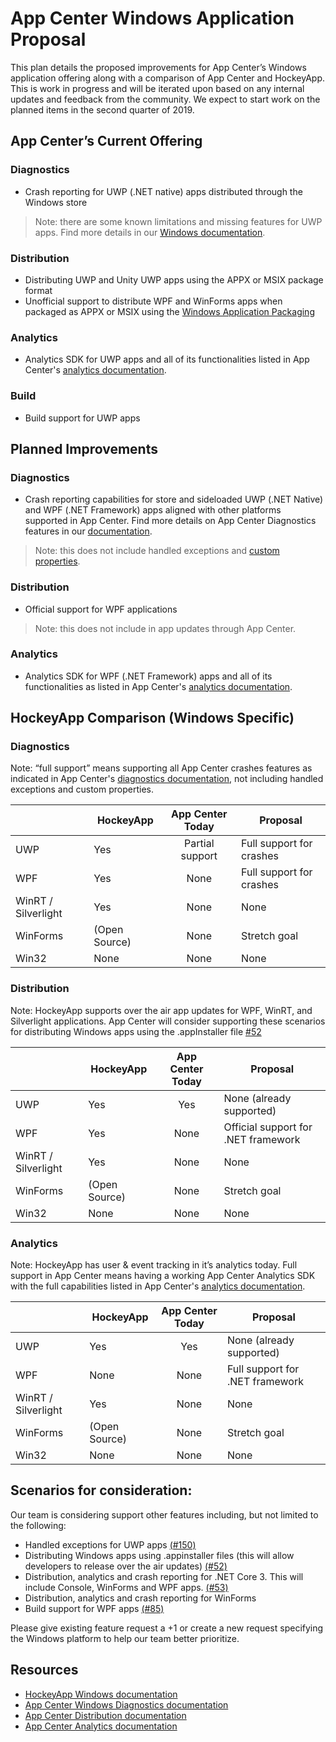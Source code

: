 # App Center Windows Application Proposal 

This plan details the proposed improvements for App Center’s Windows application offering along with a comparison of App Center and HockeyApp. This is work in progress and will be iterated upon based on any internal updates and feedback from the community. We expect to start work on the planned items in the second quarter of 2019. 


## App Center’s Current Offering 
### Diagnostics

- Crash reporting for UWP (.NET native) apps distributed through the Windows store 
> Note: there are some known limitations and missing features for UWP apps. Find more details in our [Windows documentation](https://docs.microsoft.com/en-us/appcenter/diagnostics/windows-support). 

### Distribution

- Distributing UWP and Unity UWP apps using the APPX or MSIX package format
- Unofficial support to distribute WPF and WinForms apps when packaged as APPX or MSIX using the [Windows Application Packaging](https://docs.microsoft.com/en-us/windows/uwp/porting/desktop-to-uwp-packaging-dot-net)

### Analytics 

- Analytics SDK for UWP apps and all of its functionalities listed in App Center's [analytics documentation](https://docs.microsoft.com/en-us/appcenter/analytics/).  

### Build
- Build support for UWP apps

## Planned Improvements 

### Diagnostics 

- Crash reporting capabilities for store and sideloaded UWP (.NET Native) and WPF (.NET Framework) apps aligned with other platforms supported in App Center. Find more details on App Center Diagnostics features in our [documentation](https://docs.microsoft.com/en-us/appcenter/diagnostics/features).  

> Note: this does not include handled exceptions and [custom properties](https://docs.microsoft.com/en-us/appcenter/diagnostics/features#key-value-pairs).  
 

### Distribution 

- Official support for WPF applications 
 
> Note: this does not include in app updates through App Center.  
### Analytics
- Analytics SDK for WPF (.NET Framework) apps and all of its functionalities as listed in App Center's [analytics documentation](https://docs.microsoft.com/en-us/appcenter/analytics/).  

## HockeyApp Comparison (Windows Specific) 
### Diagnostics 
Note: “full support” means supporting all App Center crashes features as indicated in App Center's [diagnostics documentation](https://docs.microsoft.com/en-us/appcenter/diagnostics/features), not including handled exceptions and custom properties. 


|    | HockeyApp | App Center Today | Proposal | 
| ---| --------- |:----------------:| ------- |
| UWP| Yes       | Partial support | Full support for crashes |
| WPF| Yes       | None | Full support for crashes |
| WinRT / Silverlight | Yes       | None | None |
| WinForms | (Open Source)    | None | Stretch goal |
| Win32 | None | None | None |


### Distribution  

Note: HockeyApp supports over the air app updates for WPF, WinRT, and Silverlight applications. App Center will consider supporting these scenarios for distributing Windows apps using the .appInstaller file [#52](https://github.com/Microsoft/appcenter/issues/52)

|    | HockeyApp | App Center Today | Proposal | 
| ---| --------- |:----------------:| ------- |
| UWP| Yes       | Yes | None (already supported) |
| WPF| Yes       | None | Official support for .NET framework |
| WinRT / Silverlight | Yes       | None | None |
| WinForms | (Open Source)    | None | Stretch goal |
| Win32 | None | None | None |

### Analytics 

Note: HockeyApp has user & event tracking in it’s analytics today. Full support in App Center means having a working App Center Analytics SDK with the full capabilities listed in App Center's [analytics documentation](https://docs.microsoft.com/en-us/appcenter/analytics/). 

|    | HockeyApp | App Center Today | Proposal | 
| ---| --------- |:----------------:| ------- |
| UWP| Yes       | Yes | None (already supported) |
| WPF| None       | None | Full support for .NET framework |
| WinRT / Silverlight | Yes     | None | None |
| WinForms | (Open Source)    | None | Stretch goal |
| Win32 | None | None | None |


## Scenarios for consideration: 

Our team is considering support other features including, but not limited to the following: 

- Handled exceptions for UWP apps [(#150)](https://github.com/Microsoft/appcenter/issues/150)
- Distributing Windows apps using .appinstaller files (this will allow developers to release over the air updates) [(#52)](https://github.com/Microsoft/appcenter/issues/52) 
- Distribution, analytics and crash reporting for .NET Core 3. This will include Console, WinForms and WPF apps. [(#53)](https://github.com/Microsoft/appcenter/issues/53)
- Distribution, analytics and crash reporting for WinForms 
- Build support for WPF apps [(#85)](https://github.com/Microsoft/appcenter/issues/85)

 Please give existing feature request a +1 or create a new request specifying the Windows platform to help our team better prioritize.  
 
 ## Resources 

- [HockeyApp Windows documentation](https://support.hockeyapp.net/kb/client-integration-windows-and-windows-phone/hockeyapp-for-applications-on-windows) 
- [App Center Windows Diagnostics documentation](https://docs.microsoft.com/en-us/appcenter/diagnostics/windows-support)
- [App Center Distribution documentation](https://docs.microsoft.com/en-us/appcenter/distribution/)
- [App Center Analytics documentation](https://docs.microsoft.com/en-us/appcenter/analytics/) 

